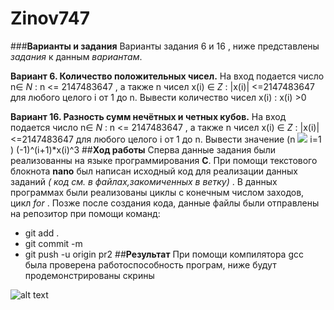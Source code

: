 # Zinov747
###**Варианты и задания**
Варианты задания 6 и 16 , ниже представлены _задания_ к данным *вариантам*.

**Вариант 6. Количество положительных чисел.** На вход подается число n∈ _N_ : n <= 2147483647 , а также n чисел x(i) ∈ _Z_ : |x(i)| <=2147483647 для любого целого i от 1 до n. Вывести количество чисел x(i) : x(i) >0

**Вариант 16. Разность сумм нечётных и четных кубов.**  На вход подается число n∈ _N_ : n <= 2147483647 , а также n 
чисел x(i) ∈ _Z_ : |x(i)| <=2147483647 для любого целого i от 1 до n. Вывести значение  (n <img src="https://img.icons8.com/ios/50/000000/sigma-filled.png"> i=1 ) (-1)^(i+1)*x(i)^3
##**Ход работы**
Сперва данные задания были реализованны на языке программирования **C**. При помощи текстового блокнота **nano** был написан исходный код для реализации данных заданий _( код см. в файлах,закомиченных в ветку)_ . В данных программах были реализованы циклы с конечным числом заходов, цикл _for_ . Позже после создания кода, данные файлы были отправлены на репозитор при помощи команд:
  - git add .  
  - git commit -m
  - git push -u origin pr2
  ##**Результат**
  При помощи компилятора gcc была проверена работоспособность програм, ниже будут продемонстрированы скрины
  
 
 ![alt text](https://camo.githubusercontent.com/e9a7c9eccead6a239827abf665734e3e0ec8ad56/68747470733a2f2f70702e757365726170692e636f6d2f633834393532342f763834393532343034312f3133343132322f62463170556779387576412e6a7067)
  
